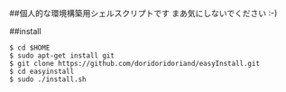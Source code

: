 ##個人的な環境構築用シェルスクリプトです
まあ気にしないでください :-)

##install

```:bash
$ cd $HOME
$ sudo apt-get install git
$ git clone https://github.com/doridoridoriand/easyInstall.git
$ cd easyinstall
$ sudo ./install.sh
